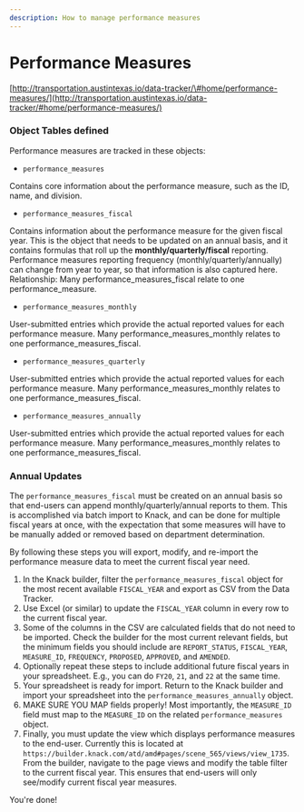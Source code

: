 ```yaml
---
description: How to manage performance measures
---
```


# Performance Measures

[http://transportation.austintexas.io/data-tracker/\#home/performance-measures/](http://transportation.austintexas.io/data-tracker/#home/performance-measures/)

### Object Tables defined

Performance measures are tracked in these objects:

* `performance_measures`

Contains core information about the performance measure, such as the ID, name, and division.

* `performance_measures_fiscal`

Contains information about the performance measure for the given fiscal year. This is the object that needs to be updated on an annual basis, and it contains formulas that roll up the **monthly/quarterly/fiscal** reporting. Performance measures reporting frequency \(monthly/quarterly/annually\) can change from year to year, so that information is also captured here. Relationship: Many performance\_measures\_fiscal relate to one performance\_measure.

* `performance_measures_monthly`

User-submitted entries which provide the actual reported values for each performance measure. Many performance\_measures\_monthly relates to one performance\_measures\_fiscal.

* `performance_measures_quarterly`

User-submitted entries which provide the actual reported values for each performance measure. Many performance\_measures\_monthly relates to one performance\_measures\_fiscal.

* `performance_measures_annually`

User-submitted entries which provide the actual reported values for each performance measure. Many performance\_measures\_monthly relates to one performance\_measures\_fiscal.

### Annual Updates

The `performance_measures_fiscal` must be created on an annual basis so that end-users can append monthly/quarterly/annual reports to them. This is accomplished via batch import to Knack, and can be done for multiple fiscal years at once, with the expectation that some measures will have to be manually added or removed based on department determination.

By following these steps you will export, modify, and re-import the performance measure data to meet the current fiscal year need.

1. In the Knack builder, filter the `performance_measures_fiscal` object for the most recent available `FISCAL_YEAR` and export as CSV from the Data Tracker.
2. Use Excel \(or similar\) to update the `FISCAL_YEAR` column in every row to the current fiscal year.
3. Some of the columns in the CSV are calculated fields that do not need to be imported. Check the builder for the most current relevant fields, but the minimum fields you should include are `REPORT_STATUS`, `FISCAL_YEAR`, `MEASURE_ID`, `FREQUENCY`, `PROPOSED`, `APPROVED`, and `AMENDED`.
4. Optionally repeat these steps to include additional future fiscal years in your spreadsheet. E.g., you can do `FY20`, `21`, and `22` at the same time.
5. Your spreadsheet is ready for import. Return to the Knack builder and import your spreadsheet into the `performance_measures_annually` object. 
6. MAKE SURE YOU MAP fields properly! Most importantly, the `MEASURE_ID` field must map to the `MEASURE_ID` on the related `performance_measures` object.
7. Finally, you must update the view which displays performance measures to the end-user. Currently this is located at `https://builder.knack.com/atd/amd#pages/scene_565/views/view_1735`. From the builder, navigate to the page views and modify the table filter to the current fiscal year. This ensures that end-users will only see/modify current fiscal year measures.

You're done!

